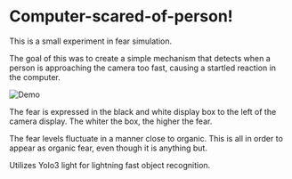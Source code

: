 # Computer-scared-of-person!
This is a small experiment in fear simulation.

The goal of this was to create a simple mechanism that detects when a person is approaching the camera too fast,  causing a startled reaction in the computer.

![Demo](demo.gif)

The fear is expressed in the black and white display box to the left of the camera display.
The whiter the box, the higher the fear.

The fear levels fluctuate in a manner close to organic. This is all in order to appear as organic fear, even though it is anything but.

Utilizes Yolo3 light for lightning fast object recognition.
